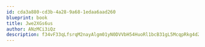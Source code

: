 ```yaml
---
id: cda3a880-cd3b-4a28-9a68-1edaa6aad260
blueprint: book
title: Jwe2XGs6us
author: ANzMCi3iQz
description: f34vF33qLfsrqM2nayAlgm01yN0DVVbH54HuoRl1bcB31gL5McqpRkg4dZi9mYmMd2bhmgYPc51yizwOwsJRjfTbSap9ucA0t7d6
---
```

